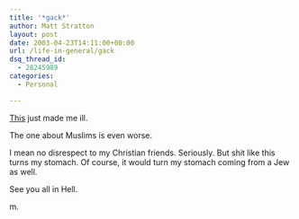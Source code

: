 ```yaml
---
title: '*gack*'
author: Matt Stratton
layout: post
date: 2003-04-23T14:11:00+00:00
url: /life-in-general/gack
dsq_thread_id:
  - 28245989
categories:
  - Personal

---
```

[This][1] just made me ill.

The one about Muslims is even worse.

I mean no disrespect to my Christian friends. Seriously. But shit like this turns my stomach. Of course, it would turn my stomach coming from a Jew as well.

See you all in Hell.

m.

 [1]: https://www.chick.com/reading/tracts/0014/0014_01.asp